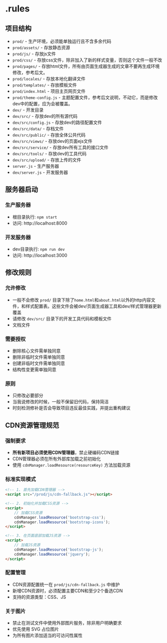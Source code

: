 # .rules

## 项目结构
- `prod/` - 生产环境，必须能单独运行且不含多余代码
- `prod/assets/` - 存放静态资源
- `prod/js/` - 存放js文件
- `prod/css/` - 存放css文件，除非加入了新的样式变量，否则这个文件一般不改
- `prod/pages/` - 存放html文件，所有由页面生成器生成的文章不要再生成环境修改，参考后文。
- `prod/locales/` - 存放本地化翻译文件
- `prod/templates/` - 存放模板文件
- `prod/index.html` - 项目主页网页文件
- `prod/theme-config.js` - 主题配置文件，参考后文说明，不动它，而是修改dev中的配置，应为会被覆盖。
- `dev/` - 开发目录
- `dev/src/` - 存放dev的所有源代码
- `dev/src/config.js` - 存放dev的路径配置文件
- `dev/src/data/` - 存档文件
- `dev/src/public/` - 存放全体公共代码
- `dev/src/views/` - 存放dev的页面ejs文件
- `dev/src/service/` - 存放dev所有工具的接口文件
- `dev/src/tools/` - 存放dev的工具代码
- `dev/src/upload/` - 存放上传的文件
- `server.js` - 生产服务器
- `dev/server.js` - 开发服务器

## 服务器启动

### 生产服务器
- 根目录执行: `npm start`
- 访问: http://localhost:8000

### 开发服务器
- dev目录执行: `npm run dev`
- 访问: http://localhost:3000

## 修改规则

### 允许修改
- 一般不会修改 `prod/` 目录下除了`home.html`和`about.html`以外的http内容文件，和样式配置表。这些文件会被dev/页面生成器工具和dev/样式管理器更新覆盖
- 请修改 `dev/src/` 目录下的开发工具代码和模板文件
- 文档文件

### 需要授权
- 删除核心文件需单独同意
- 删除非临时文件需单独同意
- 创建非临时文件需单独同意
- 结构性变更需单独同意

### 原则
- 只修改必要部分
- 当我说修改的时候，一般不保留旧代码，保持简洁
- 时刻检测修补是否会导致项目违反最佳实践，并提出重构建议

## CDN资源管理规范

### 强制要求
- **所有新项目必须使用CDN管理器**，禁止硬编码CDN链接
- CDN管理器必须在所有外部库加载之前初始化
- 使用 `cdnManager.loadResource(resourceKey)` 方法加载资源

### 标准实现模式
```html
<!-- 1. 首先加载CDN管理器 -->
<script src="/prod/js/cdn-fallback.js"></script>

<!-- 2. 初始化并加载CSS资源 -->
<script>
    // 加载CSS资源
    cdnManager.loadResource('bootstrap-css');
    cdnManager.loadResource('bootstrap-icons');
</script>

<!-- 3. 在页面底部加载JS资源 -->
<script>
    // 加载JS资源
    cdnManager.loadResource('bootstrap-js');
    cdnManager.loadResource('jquery');
</script>
```

### 配置管理
- CDN资源配置统一在 `prod/js/cdn-fallback.js` 中维护
- 新增CDN资源时，必须配置主要CDN和至少2个备选CDN
- 支持的资源类型：CSS、JS

### 关于图片
- 禁止在测试文件中使用外部图片服务，除非用户明确要求
- 优先使用 SVG 占位图片
- 为所有图片添加适当的可访问性属性